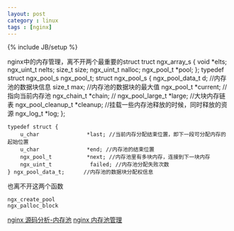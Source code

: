 ```yaml
---
layout: post
category : linux
tags : [nginx]
---
```

{% include JB/setup %}

nginx中的内存管理，离不开两个最重要的struct
truct ngx_array_s {
    void        *elts;
    ngx_uint_t   nelts;
    size_t       size;
    ngx_uint_t   nalloc;
    ngx_pool_t  *pool;
};
    typedef struct ngx_pool_s        ngx_pool_t;
    struct ngx_pool_s {
        ngx_pool_data_t       d; //内存池的数据块信息
        size_t                max; //内存池的数据块的最大值
        ngx_pool_t           *current; //指向当前内存池
        ngx_chain_t          *chain; //
        ngx_pool_large_t     *large; //大块内存链表
        ngx_pool_cleanup_t   *cleanup; //挂载一些内存池释放的时候，同时释放的资源
        ngx_log_t            *log;
    };  

    typedef struct {
        u_char               *last; //当前内存分配结束位置，即下一段可分配内存的起始位置
        u_char               *end; //内存池的结束位置
        ngx_pool_t           *next; //内存池里有多块内存，连接到下一块内存
        ngx_uint_t            failed; //内存池分配失败次数
    } ngx_pool_data_t;      //内存池的数据块分配权信息 
    

也离不开这两个函数  


    ngx_create_pool
    ngx_palloc_block


[nginx 源码分析-内存池](http://www.alidata.org/archives/1390 'nginx 源码分析-内存池')
[nginx 内存池管理](http://blog.csdn.net/livelylittlefish/article/details/6586946 'nginx 内存池管理')

